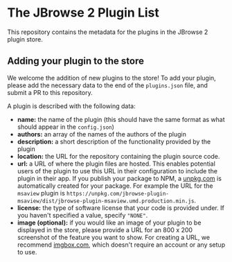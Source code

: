 # The JBrowse 2 Plugin List

This repository contains the metadata for the plugins in the JBrowse 2 plugin store.

## Adding your plugin to the store

We welcome the addition of new plugins to the store!
To add your plugin, please add the necessary data to the end of the `plugins.json` file,
and submit a PR to this repository.

A plugin is described with the following data:

- **name:** the name of the plugin (this should have the same format as what should appear in the `config.json`)
- **authors:** an array of the names of the authors of the plugin
- **description:** a short description of the functionality provided by the plugin
- **location:** the URL for the repository containing the plugin source code.
- **url:** a URL of where the plugin files are hosted. This enables potential users
of the plugin to use this URL in their configuration to include the plugin in their app.
If you publish your package to NPM, a [unpkg.com](https://unpkg.com/) is automatically created
for your package. 
For example the URL for the `msaview` plugin is `https://unpkg.com/jbrowse-plugin-msaview/dist/jbrowse-plugin-msaview.umd.production.min.js`.
- **license:** the type of software license that your code is provided under.
If you haven't specified a value, specify `"NONE"`.
- **image (optional):** if you would like an image of your plugin to be displayed in the store,
please provide a URL for an 800 x 200 screenshot of the feature you want to show. For creating
a URL, we recommend [imgbox.com](https://imgbox.com/), which doesn't require an account or any
setup to use.
